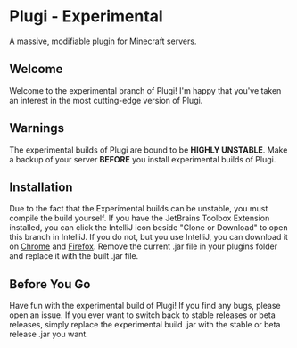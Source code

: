 # Plugi - Experimental
A massive, modifiable plugin for Minecraft servers.

## Welcome
Welcome to the experimental branch of Plugi! I'm happy that you've taken an interest in the most cutting-edge version of Plugi.

## Warnings
The experimental builds of Plugi are bound to be **HIGHLY UNSTABLE**. Make a backup of your server  **BEFORE** you install experimental builds of Plugi.

## Installation
Due to the fact that the Experimental builds can be unstable, you must compile the build yourself. If you have the JetBrains Toolbox Extension installed, you can click the IntelliJ icon beside "Clone or Download" to open this branch in IntelliJ. If you do not, but you use IntelliJ, you can download it on [Chrome](https://chrome.google.com/webstore/detail/jetbrains-toolbox-extensi/offnedcbhjldheanlbojaefbfbllddna) and [Firefox](https://addons.mozilla.org/en-CA/firefox/addon/jetbrains-toolbox/). Remove the current .jar file in your plugins folder and replace it with the built .jar file.

## Before You Go
Have fun with the experimental build of Plugi! If you find any bugs, please open an issue. If you ever want to switch back to stable releases or beta releases, simply replace the experimental build .jar with the stable or beta release .jar you want.
